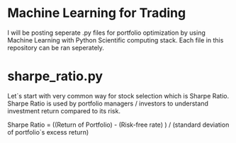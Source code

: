 # Machine Learning for Trading
I will be posting seperate .py files for portfolio optimization by using Machine Learning with Python Scientific computing stack. 
Each file in this repository can be ran seperately. 

# sharpe_ratio.py 
Let`s start with very common way for stock selection which is Sharpe Ratio. 
Sharpe Ratio is used by portfolio managers / investors to understand investment return compared to its risk. 

Sharpe Ratio = ((Return of Portfolio) - (Risk-free rate) ) / (standard deviation of portfolio`s excess return)
